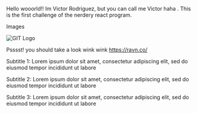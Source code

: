 Hello wooorld!! Im Victor Rodriguez, but you can call me Victor haha . This is the first challenge of the nerdery react program.

Images

![GIT Logo](src/git.png)

Psssst! you should take a look wink wink https://ravn.co/

Subtitle 1: Lorem ipsum dolor sit amet, consectetur adipiscing elit, sed do eiusmod tempor incididunt ut labore

Subtitle 2: Lorem ipsum dolor sit amet, consectetur adipiscing elit, sed do eiusmod tempor incididunt ut labore

Subtitle 3: Lorem ipsum dolor sit amet, consectetur adipiscing elit, sed do eiusmod tempor incididunt ut labore

